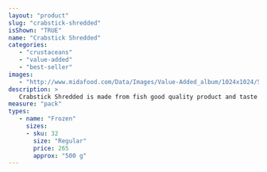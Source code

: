 ```yaml
---
layout: "product"
slug: "crabstick-shredded"
isShown: "TRUE"
name: "Crabstick Shredded"
categories:
   - "crustaceans"
   - "value-added"
   - "best-seller"
images:
   - "http://www.midafood.com/Data/Images/Value-Added_album/1024x1024/54ec2360aff2b443.jpg"
description: >
   Crabstick Shredded is made from fish good quality product and taste like real crab leg meat. Good for Salad and Sushi Roll.
measure: "pack"
types: 
   - name: "Frozen"
     sizes: 
     - sku: 32
       size: "Regular"
       price: 265
       approx: "500 g"
---
```

